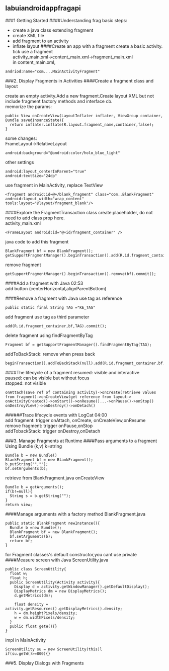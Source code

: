 ## labuiandroidappfragapi
###1 Getting Started
####Understanding frag
basic steps:
- create a java class extending fragment
- create XML file
- add fragment to an activity
- inflate layout
####Create an app with a fragment
create a basic activity.  
tick use a fragment  
activity_main.xml->content_main.xml->fragment_main.xml  
in content_main.xml,
```
andriod:name="com....MainActivityFragment"
```
###2. Display Fragments in Activities
####Create a fragment class and layout

create an empty activity.Add a new fragment.Create layout XML but not include fragment factory methods and interface cb.  
memorize the params:
```
public View onCreateView(LayoutInflater inflater, ViewGroup container, Bundle savedInsanceState){
  return inflater.inflate(R.layout.fragment_name,container,false);
}
```
some changes:  
FrameLayout->RelativeLayout
```
android:background="@android:color/holo_blue_light"
```
other settings
```
android:layout_centerInParent="true"
android:textSize="24dp"
```
use fragment in MainActivity, replace TextView
```
<fragment android:id=@+/blank_fragment" class="com..BlankFragment" android:layout_width="wrap_content"
tools:layout="@layout/fragment_blank"/>
```
####Explore the FragmentTransaction class
create placeholder, do not need to add class prop here.  
activity_main.xml
```
<FrameLayout android:id="@+id/fragment_container" />
```

java code to add this fragment
```
BlankFragment bf = new BlankFragment();
getSupportFragmentManager().beginTransaction().add(R.id.fragment_container,bf).commit();
```

remove fragment
```
getSupportFragmentManager().beginTransaction().remove(bf).commit();
```
####Add a fragment with Java
02:53  
add button (centerHorizontal,alignParentBottom)


####Remove a fragment with Java
use tag as reference
```
public static final String TAG ="KE_TAG"
```
add fragment use tag as third parameter
```
add(R.id.fragment_container,bf,TAG).commit();
```
delete fragment using findFragmentByTag
```
Fragment bf = getSupportFragmentManager().findFragmentByTag(TAG);
```
addToBackStack: remove when press back
```
beginTransaction().addToBackStack(null).add(R.id.fragment_container,bf,TAG).commit();
```
####The lifecycle of a fragment
resumed: visible and interactive  
paused: can be visible but without focus  
stopped: not visible
```
onAttach(save ref of containing activity)->onCreate(retrieve values from fragment)->onCreateView(get reference from layout->
onActivityCreated()->onStart()->onResume()...->onPause()->onStop()
onDestroyView()->onDestroy()->onDetach()
```
######Trace lifecycle events with LogCat
04:00  
add fragment: trigger onAttach, onCreate, onCreateView,onResume  
remove fragment: trigger onPause,onStop  
addTobackStack: trigger onDestroy,onDetach


###3. Manage Fragments at Runtime
####Pass arguments to a fragment
Using Bundle (k,v) k=string
```
Bundle b = new Bundle()
BlankFragment bf = new BlankFragment();
b.putString("","");
bf.setArguments(b);
```
retrieve from BlankFragment.java onCreateView
```
Bundle b = getArguments();
if(b!=null){
  String s = b.getString("");
}
return view;
```
####Manage arguments with a factory method
BlankFragment.java
```
public static BlankFragment newInstance(){
  Bundle b =new Bundle();
  BlankFragment bf = new BlankFragment();
  bf.setArguments(b);
  return bf;
}
```
for Fragment classes's default constructor,you cant use private
####Measure screen with Java
ScreenUtility.java
```
public class ScreenUtility{
  float w;
  float h;
  public ScreenUtility(Activity activity){
    Display d = activity.getWindowManager().getDefaultDisplay();
    DisplayMetrics dm = new DisplayMetrics();
    d.getMetrics(dm);
    
    float density = activity.getResources().getDisplayMetrics().density;
    h = dm.heightPixels/density;
    w = dm.widthPixels/density;
  }
  public float getW(){}
}
```

impl in MainActivity
```
ScreenUtility su = new ScreenUtility(this)l
if(su.getW()>=800){}
```
###5. Display Dialogs with Fragments

